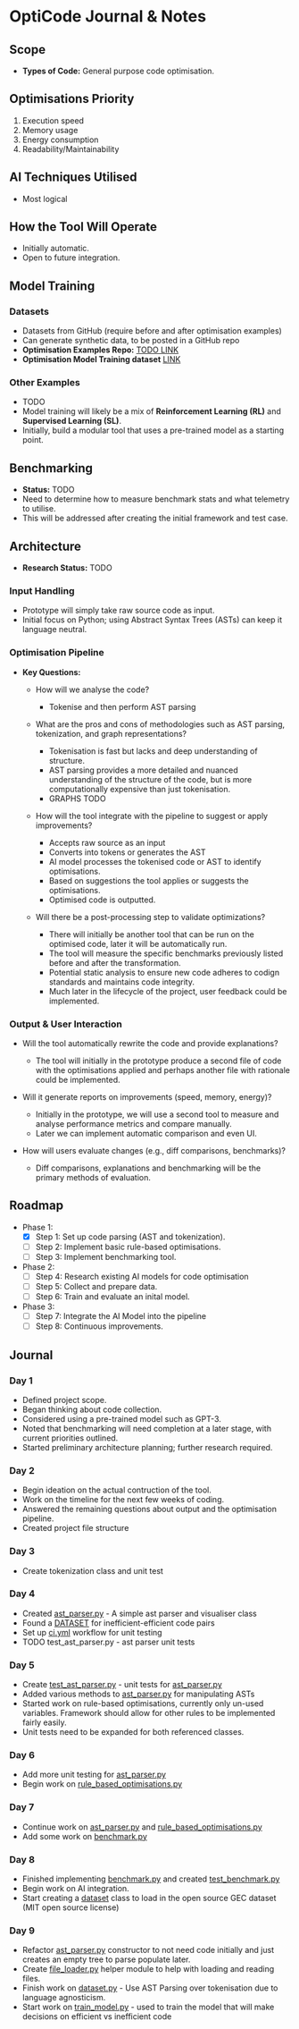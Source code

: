 # OptiCode Journal & Notes

## Scope

- **Types of Code:** General purpose code optimisation.

## Optimisations Priority

1. Execution speed
2. Memory usage
3. Energy consumption
4. Readability/Maintainability

## AI Techniques Utilised

- Most logical

## How the Tool Will Operate

- Initially automatic.
- Open to future integration.

## Model Training

### Datasets

- Datasets from GitHub (require before and after optimisation examples)
- Can generate synthetic data, to be posted in a GitHub repo
- **Optimisation Examples Repo:** [TODO LINK](#)
- **Optimisation Model Training dataset** [LINK](https://github.com/CodeGeneration2/Efficient-Code-Generation-with-GEC)

### Other Examples

- TODO
- Model training will likely be a mix of **Reinforcement Learning (RL)** and **Supervised Learning (SL)**.
- Initially, build a modular tool that uses a pre-trained model as a starting point.

## Benchmarking

- **Status:** TODO
- Need to determine how to measure benchmark stats and what telemetry to utilise.
- This will be addressed after creating the initial framework and test case.

## Architecture

- **Research Status:** TODO

### Input Handling

- Prototype will simply take raw source code as input.
- Initial focus on Python; using Abstract Syntax Trees (ASTs) can keep it language neutral.

### Optimisation Pipeline

- **Key Questions:**

  - How will we analyse the code?

    - Tokenise and then perform AST parsing

  - What are the pros and cons of methodologies such as AST parsing, tokenization, and graph representations?

    - Tokenisation is fast but lacks and deep understanding of structure.
    - AST parsing provides a more detailed and nuanced understanding of the structure of the code, but is more computationally expensive than just tokenisation.
    - GRAPHS TODO

  - How will the tool integrate with the pipeline to suggest or apply improvements?

    - Accepts raw source as an input
    - Converts into tokens or generates the AST
    - AI model processes the tokenised code or AST to identify optimisations.
    - Based on suggestions the tool applies or suggests the optimisations.
    - Optimised code is outputted.

  - Will there be a post-processing step to validate optimizations?

    - There will initially be another tool that can be run on the optimised code, later it will be automatically run.
    - The tool will measure the specific benchmarks previously listed before and after the transformation.
    - Potential static analysis to ensure new code adheres to codign standards and maintains code integrity.
    - Much later in the lifecycle of the project, user feedback could be implemented.

### Output & User Interaction

- Will the tool automatically rewrite the code and provide explanations?

  - The tool will initially in the prototype produce a second file of code with the optimisations applied and perhaps another file with rationale could be implemented.

- Will it generate reports on improvements (speed, memory, energy)?

  - Initially in the prototype, we will use a second tool to measure and analyse performance metrics and compare manually.
  - Later we can implement automatic comparison and even UI.

- How will users evaluate changes (e.g., diff comparisons, benchmarks)?

  - Diff comparisons, explanations and benchmarking will be the primary methods of evaluation.

## Roadmap

- Phase 1:
  - [x] Step 1: Set up code parsing (AST and tokenization).
  - [ ] Step 2: Implement basic rule-based optimisations.
  - [ ] Step 3: Implement benchmarking tool.
- Phase 2:
  - [ ] Step 4: Research existing AI models for code optimisation
  - [ ] Step 5: Collect and prepare data.
  - [ ] Step 6: Train and evaluate an inital model.
- Phase 3:
  - [ ] Step 7: Integrate the AI Model into the pipeline
  - [ ] Step 8: Continuous improvements.

## Journal

### Day 1

- Defined project scope.
- Began thinking about code collection.
- Considered using a pre-trained model such as GPT-3.
- Noted that benchmarking will need completion at a later stage, with current priorities outlined.
- Started preliminary architecture planning; further research required.

### Day 2

- Begin ideation on the actual contruction of the tool.
- Work on the timeline for the next few weeks of coding.
- Answered the remaining questions about output and the optimisation pipeline.
- Created project file structure

### Day 3

- Create tokenization class and unit test

### Day 4

- Created [ast_parser.py](../engine/ast_parser.py) - A simple ast parser and visualiser class
- Found a [DATASET](https://github.com/CodeGeneration2/Efficient-Code-Generation-with-GEC) for inefficient-efficient code pairs
- Set up [ci.yml](../.github/workflows/ci.yml) workflow for unit testing
- TODO test_ast_parser.py - ast parser unit tests

### Day 5

- Create [test_ast_parser.py](../tests/test_engine/test_ast_parser.py) - unit tests for [ast_parser.py](../engine/ast_parser.py)
- Added various methods to [ast_parser.py](../engine/ast_parser.py) for manipulating ASTs
- Started work on rule-based optimisations, currently only un-used variables. Framework should allow for other rules to be implemented fairly easily.
- Unit tests need to be expanded for both referenced classes.

### Day 6

- Add more unit testing for [ast_parser.py](../engine/ast_parser.py)
- Begin work on [rule_based_optimisations.py](../engine/rule_based_optimisations.py)

### Day 7

- Continue work on [ast_parser.py](../engine/ast_parser.py) and [rule_based_optimisations.py](../engine/rule_based_optimisations.py)
- Add some work on [benchmark.py](../benchmarking/benchmark.py)

### Day 8

- Finished implementing [benchmark.py](../benchmarking/benchmark.py) and created [test_benchmark.py](../tests/test_benchmarking/test_benchmark.py)
- Begin work on AI integration.
- Start creating a [dataset](../ai/dataset.py) class to load in the open source GEC dataset (MIT open source license)

### Day 9

- Refactor [ast_parser.py](../engine/ast_parser.py) constructor to not need code initially and just creates an empty tree to parse populate later.
- Create [file_loader.py](../utils/file_loader.py) helper module to help with loading and reading files.
- Finish work on [dataset.py](../ai/dataset.py) - Use AST Parsing over tokenisation due to language agnosticism.
- Start work on [train_model.py](../ai/train_model.py) - used to train the model that will make decisions on efficient vs inefficient code
